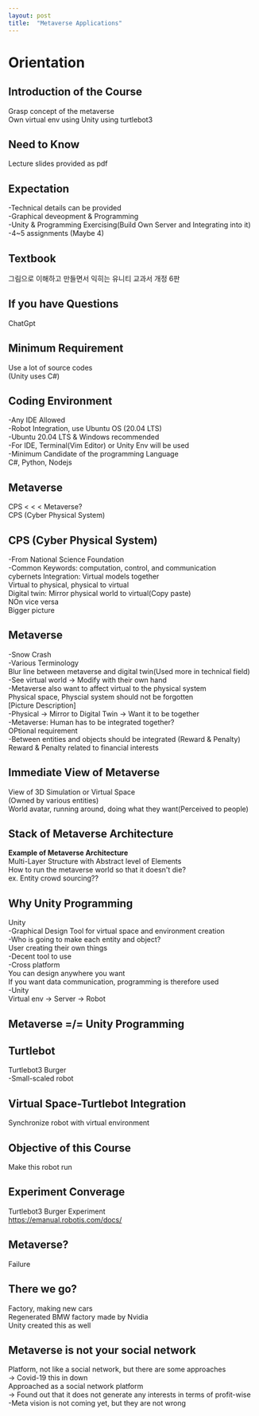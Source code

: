 ```yaml
---
layout: post
title:  "Metaverse Applications"
---
```


# Orientation
## Introduction of the Course
Grasp concept of the metaverse <br/>
Own virtual env using Unity using turtlebot3 <br/>
## Need to Know
Lecture slides provided as pdf <br/>
## Expectation
-Technical details can be provided <br/>
-Graphical deveopment & Programming <br/>
-Unity & Programming Exercising(Build Own Server and Integrating into it) <br/>
-4~5 assignments (Maybe 4) <br/>
## Textbook
그림으로 이해하고 만들면서 익히는 유니티 교과서 개정 6판 <br/>
## If you have Questions
ChatGpt <br/>
## Minimum Requirement
Use a lot of source codes <br/>
(Unity uses C#) <br/>

## Coding Environment
-Any IDE Allowed <br/>
-Robot Integration, use Ubuntu OS (20.04 LTS) <br/>
-Ubuntu 20.04 LTS & Windows recommended <br/>
-For IDE, Terminal(Vim Editor) or Unity Env will be used <br/>
-Minimum Candidate of the programming Language <br/>
C#, Python, Nodejs <br/>

## Metaverse
CPS < < < Metaverse? <br/>
CPS (Cyber Physical System) <br/>

## CPS (Cyber Physical System)
-From National Science Foundation <br/>
-Common Keywords: computation, control, and communication <br/>
cybernets
Integration: Virtual models together <br/>
Virtual to physical, physical to virtual <Br/>
Digital twin: 
Mirror physical world to virtual(Copy paste) <br/>
NOn vice versa <br/>
Bigger picture <br/>

## Metaverse
-Snow Crash <br/>
-Various Terminology <br/>
Blur line between metaverse and digital twin(Used more in technical field) <br/>
-See virtual world -> Modify with their own hand <br/>
-Metaverse also want to affect virtual to the physical system <br/>
Physical space, Physcial system should not be forgotten <br/>
[Picture Description] <br/>
-Physical -> Mirror to Digital Twin -> Want it to be together <br/>
-Metaverse: Human has to be integrated together? <br/>
OPtional requirement <br/>
-Between entities and objects should be integrated (Reward & Penalty) <br/>
Reward & Penalty related to financial interests <br/>

## Immediate View of Metaverse
View of 3D Simulation or Virtual Space <br/>
(Owned by various entities) <br/>
World avatar, running around, doing what they want(Perceived to people) <br/>

## Stack of Metaverse Architecture
**Example of Metaverse Architecture** <br/>
Multi-Layer Structure with Abstract level of Elements <br/>
How to run the metaverse world so that it doesn't die? <br/>
ex. Entity crowd sourcing?? <br/>

## Why Unity Programming
Unity <br/>
-Graphical Design Tool for virtual space and environment creation <br/>
-Who is going to make each entity and object? <br/>
User creating their own things <br/>
-Decent tool to use <br/>
-Cross platform <br/>
You can design anywhere you want <br/>
If you want data communication, programming is therefore used <br/>
-Unity <br/>
Virtual env -> Server -> Robot <br/>

## Metaverse =/= Unity Programming 

## Turtlebot
Turtlebot3 Burger <br/>
-Small-scaled robot <br/>

## Virtual Space-Turtlebot Integration
Synchronize robot with virtual environment <br/>

## Objective of this Course
Make this robot run <br/>

## Experiment Converage
Turtlebot3 Burger Experiment <br/>
https://emanual.robotis.com/docs/ <br/>

## Metaverse?
Failure <br/>

## There we go? 
Factory, making new cars <br/>
Regenerated BMW factory made by Nvidia <br/>
Unity created this as well <br/>

## Metaverse is not your social network 
Platform, not like a social network, but there are some approaches <br/>
-> Covid-19 this in down <br/>
Approached as a social network platform <br/>
-> Found out that it does not generate any interests in terms of profit-wise <br/>
-Meta vision is not coming yet, but they are not wrong <br/>


